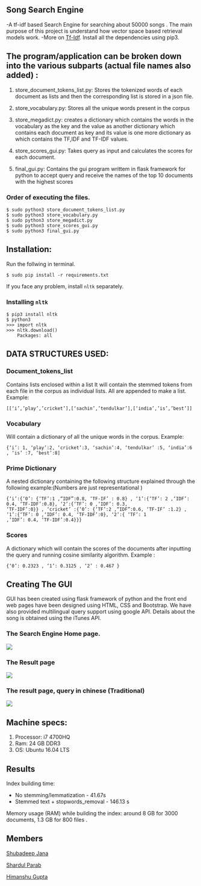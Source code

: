 ## Song Search Engine

-A tf-idf based Search Engine for searching  about 50000 songs . The main purpose of this project is understand how vector space based retrieval models work.
 -More on [Tf-Idf](https://en.wikipedia.org/wiki/Tf%E2%80%93idf). Install all the dependencies using pip3.

## The program/application can be broken down into the various subparts (actual file names also added) :
1. store_document_tokens_list.py: 
Stores the tokenized words of each document as lists and then the corresponding list is stored in a json file.

2. store_vocabulary.py: 
Stores all the unique words present in the corpus

3. store_megadict.py: 
creates a dictionary which contains the words in the vocabulary as the key and the
value as another dictionary which contains each document as key and its value is one more dictionary as which contains the TF,IDF and TF-IDF values.

4. store_scores_gui.py: 
Takes query as input and calculates the scores for each document.

5. final_gui.py: Contains the gui program writtem in flask framework for python to accept query and receive the names of the top 10 documents with the highest scores

### Order of executing the files.
```
$ sudo python3 store_document_tokens_list.py
$ sudo python3 store_vocabulary.py
$ sudo python3 store_megadict.py
$ sudo python3 store_scores_gui.py
$ sudo python3 final_gui.py
```
## Installation:

Run the follwing in terminal.
```
$ sudo pip install -r requirements.txt
```
If you face any problem, install `nltk` separately.

### Installing `nltk`

```
$ pip3 install nltk
$ python3
>>> import nltk
>>> nltk.download()
	Packages: all
```


## DATA STRUCTURES USED:

### Document_tokens_list 
Contains lists enclosed within a list
It will contain the stemmed tokens from each file in the corpus as individual lists. All are appended to
make a list. Example: 
```
[[‘i’,’play’,’cricket’],[‘sachin’,’tendulkar’],[‘india’,’is’,’best’]]
``` 
### Vocabulary
Will contain a dictionary of all the unique words in the corpus. Example: 
```
{‘i’: 1, ‘play’:2, ‘cricket’:3, ‘sachin’:4, ‘tendulkar’ :5, ‘india’:6 , ‘is’ :7, ‘best’:8]
```
### Prime Dictionary
A nested dictionary containing the following structure explained through the following example:(Numbers are just representational )

```
{‘i’:{‘0’: {‘TF’:1 ,“IDF”:0.8, ‘TF-IF’ : 0.8} , ‘1’:{‘TF’: 2 ,‘IDF’: 0.4, ‘TF-IDF’:0.8}, ‘2’:{‘TF’: 0 ,‘IDF’: 0.3,
‘TF-IDF’:0}} , ‘cricket’ :{‘0’: {‘TF’:2 ,“IDF”:0.6, ‘TF-IF’ :1.2} , ‘1’:{‘TF’: 0 ,‘IDF’: 0.4, ‘TF-IDF’:0}, ‘2’:{ ‘TF’: 1
,‘IDF’: 0.4, ‘TF-IDF’:0.4}}}
```
### Scores
A dictionary which will contain the scores of the documents after inputting the query and running cosine similarity algorithm. Example :
```
{‘0’: 0.2323 , ‘1’: 0.3125 , ‘2’ : 0.467 }
```
## Creating The GUI
GUI has been created using flask framework of python and the front end web pages have been designed using HTML, CSS and Bootstrap.
We have also provided multilingual query support using google API.
Details about the song is obtained using the iTunes API.

### The Search Engine Home page.

![](https://i.imgur.com/uIDeHaq.png?1)

### The Result page

![](https://i.imgur.com/LrN9dEA.png)

### The result page, query in chinese (Traditional)
![](https://i.imgur.com/GRR3llH.png?1)

## Machine specs:
1. Processor: i7 4700HQ
2. Ram: 24 GB DDR3
3. OS: Ubuntu 16.04 LTS

## Results
Index building time:
- No stemming/lemmatization - 41.67s
- Stemmed text + stopwords_removal - 146.13 s

Memory usage (RAM) while building the index: around 8 GB for 3000 documents, 1.3 GB for 800 files  .


## Members
[Shubadeep Jana](https://github.com/subhadip7879)

[Shardul Parab](https://github.com/shardulparab97)

[Himanshu Gupta](https://github.com/him1411)
